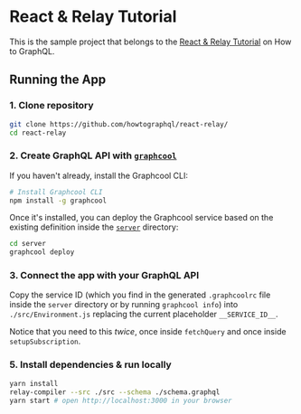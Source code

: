 # React & Relay Tutorial

This is the sample project that belongs to the [React & Relay Tutorial]() on How to GraphQL.

## Running the App

### 1. Clone repository

```sh
git clone https://github.com/howtographql/react-relay/
cd react-relay
```

### 2. Create GraphQL API with [`graphcool`](https://www.npmjs.com/package/graphcool)

If you haven't already, install the Graphcool CLI:

```sh
# Install Graphcool CLI
npm install -g graphcool
```

Once it's installed, you can deploy the Graphcool service based on the existing definition inside the [`server`](./server) directory:

```sh
cd server
graphcool deploy
```


### 3. Connect the app with your GraphQL API

Copy the service ID (which you find in the generated `.graphcoolrc` file inside the `server` directory or by running `graphcool info`) into `./src/Environment.js` replacing the current placeholder `__SERVICE_ID__`. 

Notice that you need to this _twice_, once inside `fetchQuery` and once inside `setupSubscription`.

### 5. Install dependencies & run locally

```sh
yarn install
relay-compiler --src ./src --schema ./schema.graphql
yarn start # open http://localhost:3000 in your browser
```



